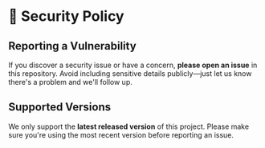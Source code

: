 # 🔐 Security Policy

## Reporting a Vulnerability

If you discover a security issue or have a concern, **please open an issue** in this repository. Avoid including sensitive details publicly—just let us know there's a problem and we'll follow up.

## Supported Versions

We only support the **latest released version** of this project. Please make sure you're using the most recent version before reporting an issue.
